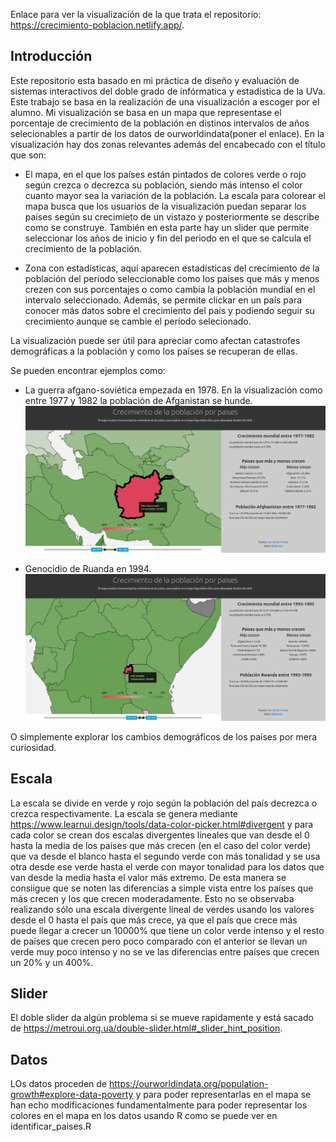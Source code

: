 Enlace para ver la visualización de la que trata el repositorio: https://crecimiento-poblacion.netlify.app/.

## Introducción

Este repositorio esta basado en mi práctica de diseño y evaluación de sistemas interactivos del doble grado de infórmatica y estadística de la UVa. Este trabajo se basa en la realización de una visualización a escoger por el alumno. Mi visualización  se basa en un mapa que representase el porcentaje de crecimiento de la población en distinos intervalos de años selecionables a partir de los datos de ourworldindata(poner el enlace). En la visualización hay dos zonas relevantes además del encabecado con el título que son:

- El mapa, en el que los países están pintados de colores verde o rojo según crezca o decrezca su población, siendo más intenso el color cuanto mayor sea la variación de la población. La escala para colorear el mapa busca que los usuarios de la visualización puedan separar los países según su crecimieto de un vistazo y posteriormente se describe como se construye. También en esta parte hay un slider que permite seleccionar los años de inicio y fin del periodo en el que se calcula el crecimiento de la población.

- Zona con estadísticas, aquí aparecen estadísticas del crecimiento de la población del período seleccionable como los países que más y menos crezen con sus porcentajes o como cambia la población mundial en el intervalo seleccionado. Además, se permite clickar en un país para conocer más datos sobre el crecimiento del país y podiendo seguir su crecimiento aunque se cambie el período selecionado.

La visualización puede ser útil para apreciar como afectan catastrofes demográficas a la población y como los países se recuperan de ellas.

Se pueden encontrar ejemplos como: 

- La guerra afgano-soviética empezada en 1978. En la visualización como entre 1977 y 1982 la población de Afganistan se hunde.
![Alt text](./crecimiento_afganistan1977-1982.png?raw=true "Invasion URSS")

- Genocidio de Ruanda en 1994.
![Alt text](./crecimiento_ruanda1993-1995.png?raw=true "Genocidio Ruanda")

O simplemente explorar los cambios demográficos de los países por mera curiosidad.

## Escala

La escala se divide en verde y rojo según la población del país decrezca o crezca respectivamente. La escala se genera mediante https://www.learnui.design/tools/data-color-picker.html#divergent y para cada color se crean dos escalas divergentes lineales que van desde el 0 hasta la media de los países que más crecen (en el caso del color verde) que va desde el blanco hasta el segundo verde con más tonalidad y se usa otra desde ese verde hasta el verde con mayor tonalidad para los datos que van desde la media hasta el valor más extremo. De esta manera se consiigue que se noten las diferencias a simple vista entre los países que más crecen y los que crecen moderadamente. Esto no se observaba realizando sólo una escala divergente lineal de verdes usando los valores desde el 0 hasta el país que más crece, ya que el país que crece más puede llegar a crecer un 10000% que tiene un color verde intenso y el resto de países que crecen pero poco comparado con el anterior se llevan un verde muy poco intenso y no se ve las diferencias entre países que crecen un 20% y un 400%.

## Slider

El doble slider da algún problema si se mueve rapidamente y está sacado de https://metroui.org.ua/double-slider.html#_slider_hint_position.

## Datos 

LOs datos proceden de https://ourworldindata.org/population-growth#explore-data-poverty y para poder representarlas en el mapa se han echo modificaciones fundamentalmente para poder representar los colores en el mapa en los datos usando R como se puede ver en identificar_paises.R

